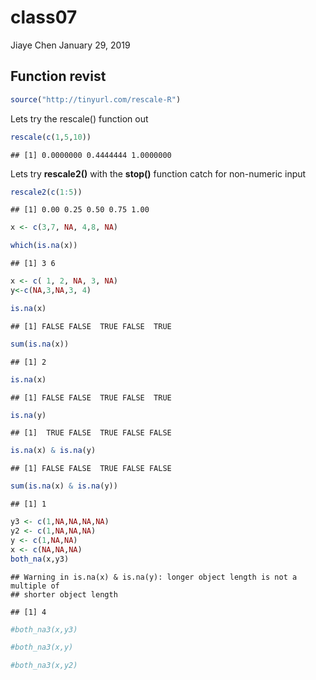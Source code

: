 class07
================
Jiaye Chen
January 29, 2019

Function revist
---------------

``` r
source("http://tinyurl.com/rescale-R")
```

Lets try the rescale() function out

``` r
rescale(c(1,5,10))
```

    ## [1] 0.0000000 0.4444444 1.0000000

Lets try **rescale2()** with the **stop()** function catch for non-numeric input

``` r
rescale2(c(1:5))
```

    ## [1] 0.00 0.25 0.50 0.75 1.00

``` r
x <- c(3,7, NA, 4,8, NA)

which(is.na(x))
```

    ## [1] 3 6

``` r
x <- c( 1, 2, NA, 3, NA) 
y<-c(NA,3,NA,3, 4)
```

``` r
is.na(x)
```

    ## [1] FALSE FALSE  TRUE FALSE  TRUE

``` r
sum(is.na(x))
```

    ## [1] 2

``` r
is.na(x)
```

    ## [1] FALSE FALSE  TRUE FALSE  TRUE

``` r
is.na(y)
```

    ## [1]  TRUE FALSE  TRUE FALSE FALSE

``` r
is.na(x) & is.na(y)
```

    ## [1] FALSE FALSE  TRUE FALSE FALSE

``` r
sum(is.na(x) & is.na(y))
```

    ## [1] 1

``` r
y3 <- c(1,NA,NA,NA,NA)
y2 <- c(1,NA,NA,NA)
y <- c(1,NA,NA)
x <- c(NA,NA,NA)
both_na(x,y3)
```

    ## Warning in is.na(x) & is.na(y): longer object length is not a multiple of
    ## shorter object length

    ## [1] 4

``` r
#both_na3(x,y3)
```

``` r
#both_na3(x,y)

#both_na3(x,y2)
```
